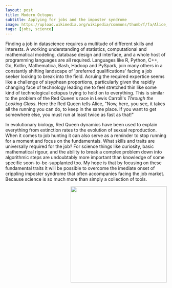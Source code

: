 ```yaml
---
layout: post
title: Modern Octopus
subtitle: Applying for jobs and the imposter syndrome 
image: https://upload.wikimedia.org/wikipedia/commons/thumb/f/fa/Alice_queen2.jpg/300px-Alice_queen2.jpg
tags: [jobs, science]
---
```


Finding a job in datascience requires a multitude of different skills and interests. A working understanding of statistics, computational and mathematical modeling, database design and interface, and a whole host of programming languages are all required. Languages like R, Python, C++, Go, Kotlin, Mathematica, Bash, Hadoop and PySpark, join many others in a constantly shifting landscape of 'preferred qualifications' facing a job seeker looking to break into the field. Acruing the required expertice seems like a challenge of sisyphean proportions, particularly given the rapidly changing face of technology leading me to feel stretched thin like some kind of technological octopus trying to hold on to everything. This is similar to the problem of the Red Queen's race in Lewis Carroll's *Through the Looking Glass*. Here the Red Queen tells Alice, "Now, here, you see, it takes all the running you can do, to keep in the same place. If you want to get somewhere else, you must run at least twice as fast as that!"

In evolutionary biology, Red Queen dynamics have been used to explain everything from extinction rates to the evolution of sexual reproduction. When it comes to job hunting it can also serve as a reminder to stop running for a moment and focus on the fundamentals. What skills and traits are universally required for the job? For science things like curiosity, basic mathematical rigour, and the ability to break a complex problem down into algorithmic steps are undoubtably more important than knowledge of some specific soon-to-be-supplanted too. My hope is that by focusing on these fundamental traits it will be possible to overcome the imediate onset of crippling imposter syndrome that often accompanies facing the job market. Because science is so much more than simply a collection of tools. 

<img align="right" width="300" src="https://user-images.githubusercontent.com/25353944/109711795-239ea180-7b54-11eb-8f70-3f4805a5dad0.png">

